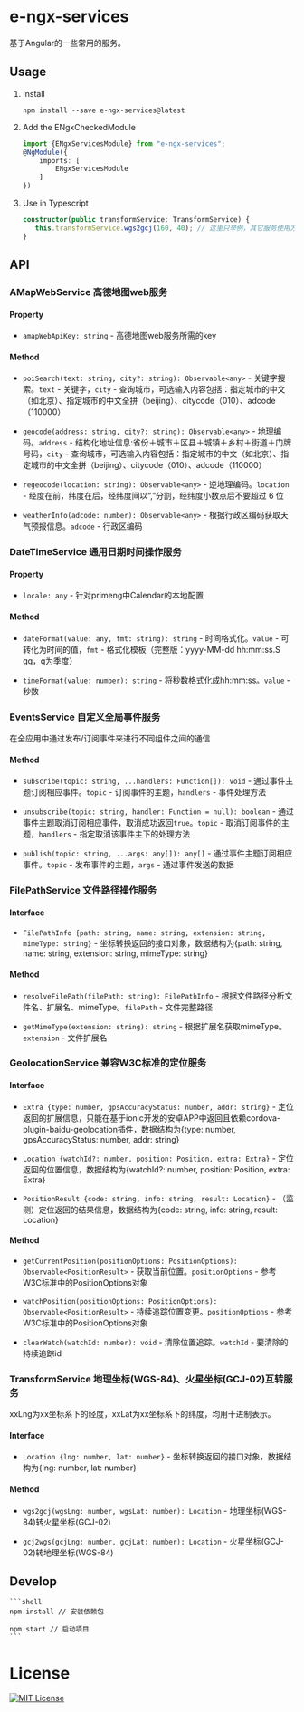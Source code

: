 # e-ngx-services

基于Angular的一些常用的服务。

## Usage

1. Install

	```shell
	npm install --save e-ngx-services@latest
	```

3. Add the ENgxCheckedModule

	```typescript
	import {ENgxServicesModule} from "e-ngx-services";
	@NgModule({
	    imports: [
	        ENgxServicesModule
	    ]
	})
	```

5. Use in Typescript

	```typescript
	constructor(public transformService: TransformService) {
       this.transformService.wgs2gcj(160, 40); // 这里只举例，其它服务使用方法一致
    }
	```

## API

### AMapWebService 高德地图web服务

#### Property

- `amapWebApiKey: string` - 高德地图web服务所需的key

#### Method

- `poiSearch(text: string, city?: string): Observable<any>` - 关键字搜索。`text` - 关键字，`city` - 查询城市，可选输入内容包括：指定城市的中文（如北京）、指定城市的中文全拼（beijing）、citycode（010）、adcode（110000）

- `geocode(address: string, city?: string): Observable<any>` - 地理编码。`address` - 结构化地址信息:省份＋城市＋区县＋城镇＋乡村＋街道＋门牌号码，`city` - 查询城市，可选输入内容包括：指定城市的中文（如北京）、指定城市的中文全拼（beijing）、citycode（010）、adcode（110000）

- `regeocode(location: string): Observable<any>` - 逆地理编码。`location` - 经度在前，纬度在后，经纬度间以“,”分割，经纬度小数点后不要超过 6 位

- `weatherInfo(adcode: number): Observable<any>` - 根据行政区编码获取天气预报信息。`adcode` - 行政区编码

### DateTimeService 通用日期时间操作服务

#### Property

- `locale: any` - 针对primeng中Calendar的本地配置

#### Method

- `dateFormat(value: any, fmt: string): string` - 时间格式化。`value` - 可转化为时间的值，`fmt` - 格式化模板（完整版：yyyy-MM-dd hh:mm:ss.S qq，q为季度）

- `timeFormat(value: number): string` - 将秒数格式化成hh:mm:ss。`value` - 秒数

### EventsService 自定义全局事件服务

在全应用中通过发布/订阅事件来进行不同组件之间的通信

#### Method

- `subscribe(topic: string, ...handlers: Function[]): void` - 通过事件主题订阅相应事件。`topic` - 订阅事件的主题，`handlers` - 事件处理方法

- `unsubscribe(topic: string, handler: Function = null): boolean` - 通过事件主题取消订阅相应事件，取消成功返回`true`。`topic` - 取消订阅事件的主题，`handlers` - 指定取消该事件主下的处理方法

- `publish(topic: string, ...args: any[]): any[]` - 通过事件主题订阅相应事件。`topic` - 发布事件的主题，`args` - 通过事件发送的数据

### FilePathService 文件路径操作服务

#### Interface

- `FilePathInfo {path: string, name: string, extension: string, mimeType: string}` - 坐标转换返回的接口对象，数据结构为{path: string, name: string, extension: string, mimeType: string}

#### Method

- `resolveFilePath(filePath: string): FilePathInfo` - 根据文件路径分析文件名、扩展名、mimeType。`filePath` - 文件完整路径

- `getMimeType(extension: string): string` - 根据扩展名获取mimeType。`extension` - 文件扩展名

### GeolocationService 兼容W3C标准的定位服务

#### Interface

- `Extra {type: number, gpsAccuracyStatus: number, addr: string}` - 定位返回的扩展信息，只能在基于ionic开发的安卓APP中返回且依赖cordova-plugin-baidu-geolocation插件，数据结构为{type: number, gpsAccuracyStatus: number, addr: string}

- `Location {watchId?: number, position: Position, extra: Extra}` - 定位返回的位置信息，数据结构为{watchId?: number, position: Position, extra: Extra}

- `PositionResult {code: string, info: string, result: Location}` - （监测）定位返回的结果信息，数据结构为{code: string, info: string, result: Location}

#### Method

- `getCurrentPosition(positionOptions: PositionOptions): Observable<PositionResult>` - 获取当前位置。`positionOptions` - 参考W3C标准中的PositionOptions对象

- `watchPosition(positionOptions: PositionOptions): Observable<PositionResult>` - 持续追踪位置变更。`positionOptions` - 参考W3C标准中的PositionOptions对象

- `clearWatch(watchId: number): void` - 清除位置追踪。`watchId` - 要清除的持续追踪id

### TransformService 地理坐标(WGS-84)、火星坐标(GCJ-02)互转服务

xxLng为xx坐标系下的经度，xxLat为xx坐标系下的纬度，均用十进制表示。

#### Interface

- `Location {lng: number, lat: number}` - 坐标转换返回的接口对象，数据结构为{lng: number, lat: number}

#### Method

- `wgs2gcj(wgsLng: number, wgsLat: number): Location` - 地理坐标(WGS-84)转火星坐标(GCJ-02)

- `gcj2wgs(gcjLng: number, gcjLat: number): Location` - 火星坐标(GCJ-02)转地理坐标(WGS-84)

## Develop

	```shell
	npm install // 安装依赖包
	
	npm start // 启动项目
	```

# License

[![MIT License](https://img.shields.io/badge/license-MIT-blue.svg?style=flat)](/LICENSE)
